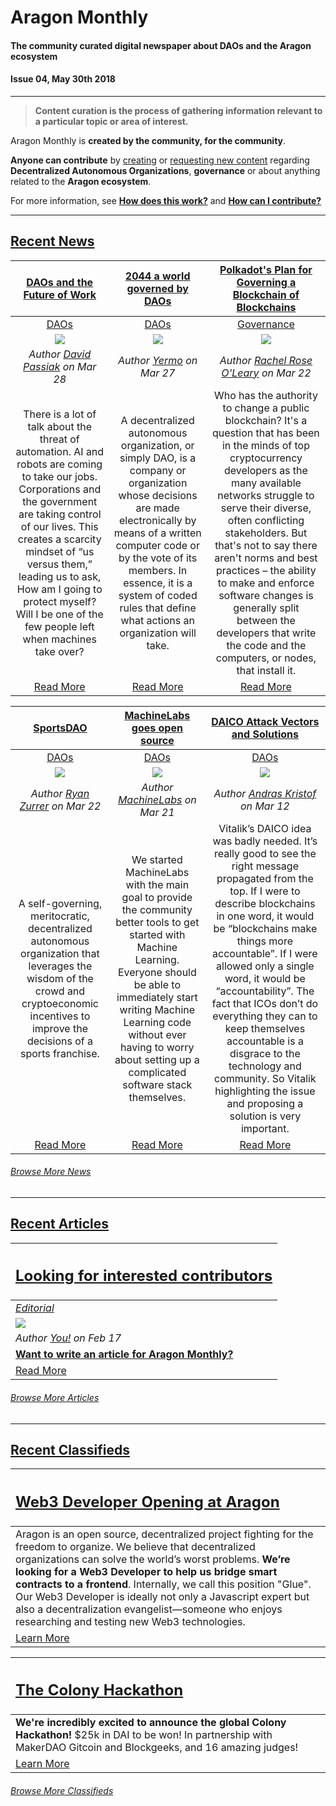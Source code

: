 # Aragon Monthly
#### The community curated digital newspaper about DAOs and the Aragon ecosystem
#### Issue 04, May 30th 2018
___
> **Content curation is the process of gathering information relevant to a particular topic or area of interest.**

Aragon Monthly is **created by the community, for the community**.

**Anyone can contribute** by [creating](guides/guide_for_submitting_a_new_pull_request.md) or [requesting new content](guides/guide_for_submitting_a_new_issue.md) regarding **Decentralized Autonomous Organizations**, **governance** or about anything related to the **Aragon ecosystem**.

For more information, see [**How does this work?**](info/index.md#how-does-this-work) and [**How can I contribute?**](info/index.md#how-can-i-contribute)
___
## [Recent News](news/index.md)

| [**DAOs and the Future of Work**](https://hackernoon.com/daos-and-the-future-of-work-97b4c076f288) | [**2044 a world governed by DAOs**](http://yermoo.net/2044-a-world-governed-by-daos/) |  [**Polkadot's Plan for Governing a Blockchain of Blockchains**](https://www.coindesk.com/polkadots-radical-plan-governing-blockchain-blockchains/)
:-----------:|:-----------:|:-----------:|
|[DAOs](news/daos.md) | [DAOs](news/daos.md)| [Governance](news/governance.md)
|[<img src="https://cdn-images-1.medium.com/max/1600/1*HNsCGCeeZxBTYIXb2R1a4Q.jpeg">](https://hackernoon.com/daos-and-the-future-of-work-97b4c076f288) | [<img src="http://yermoo.net/wp-content/uploads/2018/02/guin%CC%83oyermoocalidad-300x288.jpg">](http://yermoo.net/2044-a-world-governed-by-daos/) |  [<img src="https://media.coindesk.com/uploads/2018/03/buttons-860x430.jpg">](https://www.coindesk.com/polkadots-radical-plan-governing-blockchain-blockchains/)
| _Author [David Passiak](https://hackernoon.com/@passiak) on Mar 28_| _Author [Yermo](http://yermoo.net/author/admin/) on Mar 27_ | _Author [Rachel Rose O'Leary](https://www.coindesk.com/author/rachelroseoleary/) on Mar 22_
|There is a lot of talk about the threat of automation. AI and robots are coming to take our jobs. Corporations and the government are taking control of our lives. This creates a scarcity mindset of “us versus them,” leading us to ask, How am I going to protect myself? Will I be one of the few people left when machines take over? | A decentralized autonomous organization, or simply DAO, is a company or organization whose decisions are made electronically by means of a written computer code or by the vote of its members. In essence, it is a system of coded rules that define what actions an organization will take. |  Who has the authority to change a public blockchain? It's a question that has been in the minds of top cryptocurrency developers as the many available networks struggle to serve their diverse, often conflicting stakeholders. But that's not to say there aren't norms and best practices – the ability to make and enforce software changes is generally split between the developers that write the code and the computers, or nodes, that install it.
| [Read More](https://hackernoon.com/daos-and-the-future-of-work-97b4c076f288) | [Read More](http://yermoo.net/2044-a-world-governed-by-daos/) | [Read More](https://www.coindesk.com/polkadots-radical-plan-governing-blockchain-blockchains/)

|[**SportsDAO**](https://medium.com/@rzurrer/sportsdao-a-self-governing-meritocratic-decentralized-autonomous-organization-that-leverages-2dffac175b52) | [**MachineLabs goes open source**](https://blog.machinelabs.ai/2018/03/21/machinelabs-goes-open-source) | [**DAICO Attack Vectors and Solutions**](https://medium.com/@akomba/daico-praise-and-critique-2c5bcee2acfe)
:-----------:|:-----------:|:-----------:|
|[DAOs](news/daos.md) | [DAOs](news/daos.md) | [DAOs](news/daos.md)
| [<img src="https://cdn-images-1.medium.com/max/2000/1*_7m8im8h2WmfWYOGs0xSPA.jpeg">](https://medium.com/@rzurrer/sportsdao-a-self-governing-meritocratic-decentralized-autonomous-organization-that-leverages-2dffac175b52)| [<img src="https://blog.machinelabs.ai/images/ml-course-ad.png">](https://blog.machinelabs.ai/2018/03/21/machinelabs-goes-open-source)|  ![](../images/monthly_no_image.png)
| _Author [Ryan Zurrer](https://medium.com/@rzurrer) on Mar 22_ | _Author [MachineLabs](https://twitter.com/machinelabs_ai) on Mar 21_ |  _Author [Andras Kristof](https://medium.com/@akomba) on Mar 12_
| A self-governing, meritocratic, decentralized autonomous organization that leverages the wisdom of the crowd and cryptoeconomic incentives to improve the decisions of a sports franchise. | We started MachineLabs with the main goal to provide the community better tools to get started with Machine Learning. Everyone should be able to immediately start writing Machine Learning code without ever having to worry about setting up a complicated software stack themselves. |  Vitalik’s DAICO idea was badly needed. It’s really good to see the right message propagated from the top. If I were to describe blockchains in one word, it would be “blockchains make things more accountable”. If I were allowed only a single word, it would be “accountability”. The fact that ICOs don’t do everything they can to keep themselves accountable is a disgrace to the technology and community. So Vitalik highlighting the issue and proposing a solution is very important.
| [Read More](https://medium.com/@rzurrer/sportsdao-a-self-governing-meritocratic-decentralized-autonomous-organization-that-leverages-2dffac175b52)|[Read More](https://blog.machinelabs.ai/2018/03/21/machinelabs-goes-open-source) | [Read More](https://medium.com/@akomba/daico-praise-and-critique-2c5bcee2acfe)

###### [Browse More News](news/index.md)
___
## [Recent Articles](articles/index.md)

[<h2>Looking for interested contributors</h2>](https://github.com/aragon/aragon-monthly/labels/article) |
:-----------|
[_Editorial_](https://github.com/aragon/aragon-monthly/labels/article) |
![](../images/monthly_no_image.png) |
_Author [You!](https://github.com/aragon/aragon-monthly/labels/article) on Feb 17_ |
[**Want to write an article for Aragon Monthly?**](https://github.com/aragon/aragon-monthly/labels/article) |
[Read More](https://github.com/aragon/aragon-monthly/labels/article) |

###### [Browse More Articles](articles/index.md)
___
## [Recent Classifieds](classifieds/index.md)

[<h2>Web3 Developer Opening at Aragon</h2>](http://wiki.aragon.one/jobs/openings/web3/) |
:-----------|
Aragon is an open source, decentralized project fighting for the freedom to organize. We believe that decentralized organizations can solve the world’s worst problems. **We’re looking for a Web3 Developer to help us bridge smart contracts to a frontend**. Internally, we call this position "Glue". Our Web3 Developer is ideally not only a Javascript expert but also a decentralization evangelist—someone who enjoys researching and testing new Web3 technologies. |
[Learn More](http://wiki.aragon.one/jobs/openings/web3/) |

[<h2>The Colony Hackathon</h2>](https://colony.io/hackathon/) |
:-----------|
**We're incredibly excited to announce the global Colony Hackathon!** $25k in DAI to be won! In partnership with MakerDAO Gitcoin and Blockgeeks, and 16 amazing judges! |
[Learn More](https://colony.io/hackathon/) |

###### [Browse More Classifieds](classifieds/index.md)
